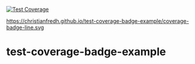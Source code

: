 [![Test Coverage](https://christianfredh.github.io/test-coverage-badge-example/coverage-badge-line.svg)](https://christianfredh.github.io/test-coverage-badge-example)

https://christianfredh.github.io/test-coverage-badge-example/coverage-badge-line.svg

# test-coverage-badge-example
